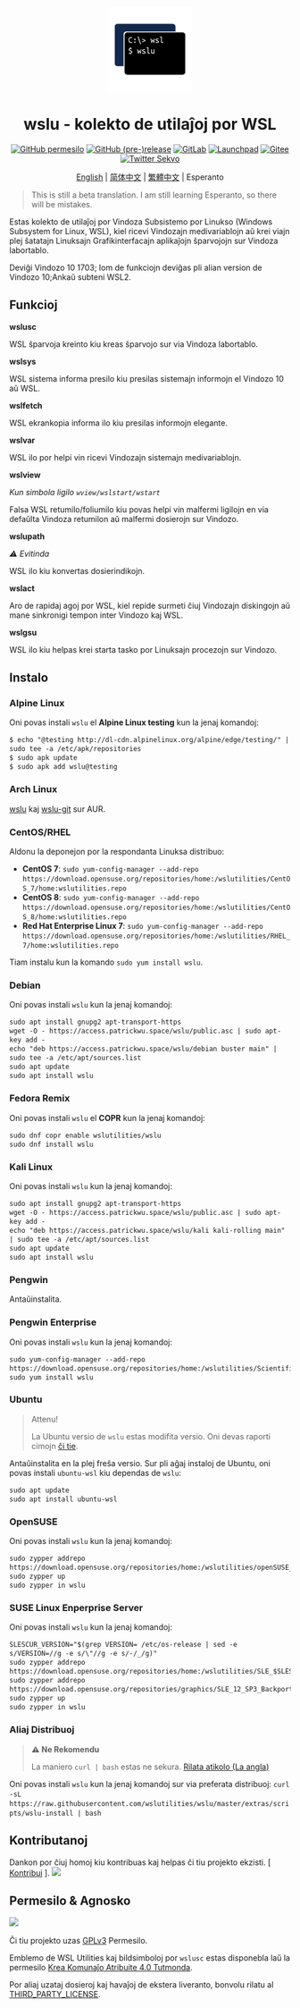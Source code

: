 <div align="center">

<img width="150" height="150" src="extras/icon.png">

# wslu - kolekto de utilaĵoj por WSL

[![GitHub permesilo](https://img.shields.io/github/license/wslutilities/wslu?style=flat-square&label=permesilo&color=blue&logo=github)](https://github.com/wslutilities/wslu/blob/master/LICENSE)
[![GitHub (pre-)release](https://img.shields.io/github/v/release/wslutilities/wslu?include_prereleases&label=eldono&logo=github&style=flat-square)](https://github.com/wslutilities/wslu)
[![GitLab](https://img.shields.io/static/v1?label=gitlab&logo=gitlab&color=E24329&message=spegulita&style=flat-square)](https://gitlab.com/wslutilities/wslu)
[![Launchpad](https://img.shields.io/static/v1?label=launchpad&logo=launchpad&color=F8C300&message=spegulita&style=flat-square)](https://launchpad.net/wslu)
[![Gitee](https://img.shields.io/static/v1?label=gitee&color=C71D23&message=spegulita&style=flat-square)](https://gitee.com/mirrors/wslu)
[![Twitter Sekvo](https://img.shields.io/twitter/follow/wslutilities?style=flat-square&logo=twitter&color=1DA1F2&label=sekvi)](https://twitter.com/wslutilities)

[English](README.md) | [简体中文](README.hans.md) | [繁體中文](README.hant.md) | Esperanto

</div>

> This is still a beta translation. I am still learning Esperanto, so there will be mistakes.

Estas kolekto de utilaĵoj por Vindoza Subsistemo por Linukso (Windows Subsystem for Linux, WSL), kiel ricevi Vindozajn medivariablojn aŭ krei viajn plej ŝatatajn Linuksajn Grafikinterfacajn aplikaĵojn ŝparvojojn sur Vindoza labortablo.

Deviĝi Vindozo 10 1703; Iom de funkciojn deviĝas pli alian version de Vindozo 10;Ankaŭ subteni WSL2.


## Funkcioj

**wslusc**

WSL ŝparvoja kreinto kiu kreas ŝparvojo sur via Vindoza labortablo.

**wslsys**

WSL sistema informa presilo kiu presilas sistemajn informojn el Vindozo 10 aŭ WSL.

**wslfetch**

WSL ekrankopia informa ilo kiu presilas informojn elegante.

**wslvar**

WSL ilo por helpi vin ricevi Vindozajn sistemajn medivariablojn.

**wslview**

*Kun simbola ligilo `wview/wslstart/wstart`*

Falsa WSL retumilo/foliumilo kiu povas helpi vin malfermi ligilojn en via defaŭlta Vindoza retumilon aŭ malfermi dosierojn sur Vindozo.

**wslupath**

*⚠ Evitinda*

WSL ilo kiu konvertas dosierindikojn.

**wslact**

Aro de rapidaj agoj por WSL, kiel repide surmeti ĉiuj Vindozajn diskingojn aŭ mane sinkronigi tempon inter Vindozo kaj WSL.

**wslgsu**

WSL ilo kiu helpas krei starta tasko por Linuksajn procezojn sur Vindozo.


## Instalo

### Alpine Linux

Oni povas instali `wslu` el **Alpine Linux testing** kun la jenaj komandoj:

```
$ echo "@testing http://dl-cdn.alpinelinux.org/alpine/edge/testing/" | sudo tee -a /etc/apk/repositories
$ sudo apk update
$ sudo apk add wslu@testing
```

### Arch Linux

[wslu](https://aur.archlinux.org/packages/wslu/) kaj [wslu-git](https://aur.archlinux.org/packages/wslu-git/) sur AUR.

### CentOS/RHEL

Aldonu la deponejon por la respondanta Linuksa distribuo:

- **CentOS 7**: `sudo yum-config-manager --add-repo https://download.opensuse.org/repositories/home:/wslutilities/CentOS_7/home:wslutilities.repo`
- **CentOS 8**: `sudo yum-config-manager --add-repo https://download.opensuse.org/repositories/home:/wslutilities/CentOS_8/home:wslutilities.repo`
- **Red Hat Enterprise Linux 7**: `sudo yum-config-manager --add-repo https://download.opensuse.org/repositories/home:/wslutilities/RHEL_7/home:wslutilities.repo`

Tiam instalu kun la komando `sudo yum install wslu`.


### Debian

Oni povas instali `wslu` kun la jenaj komandoj:

```
sudo apt install gnupg2 apt-transport-https
wget -O - https://access.patrickwu.space/wslu/public.asc | sudo apt-key add -
echo "deb https://access.patrickwu.space/wslu/debian buster main" | sudo tee -a /etc/apt/sources.list
sudo apt update
sudo apt install wslu
```

### Fedora Remix

Oni povas instali `wslu` el **COPR** kun la jenaj komandoj:

```
sudo dnf copr enable wslutilities/wslu
sudo dnf install wslu
```

### Kali Linux

Oni povas instali `wslu` kun la jenaj komandoj:

```
sudo apt install gnupg2 apt-transport-https
wget -O - https://access.patrickwu.space/wslu/public.asc | sudo apt-key add -
echo "deb https://access.patrickwu.space/wslu/kali kali-rolling main" | sudo tee -a /etc/apt/sources.list
sudo apt update
sudo apt install wslu
```

### Pengwin

Antaŭinstalita.

### Pengwin Enterprise

Oni povas instali `wslu` kun la jenaj komandoj:

```
sudo yum-config-manager --add-repo https://download.opensuse.org/repositories/home:/wslutilities/ScientificLinux_7/home:wslutilities.repo
sudo yum install wslu
```

### Ubuntu

> Attenu!
>
> La Ubuntu versio de `wslu` estas modifita versio. Oni devas raporti cimojn [ĉi tie](https://bugs.launchpad.net/ubuntu/+source/wslu).

Antaŭinstalita en la plej freŝa versio. Sur pli aĝaj instaloj de Ubuntu, oni povas instali `ubuntu-wsl` kiu dependas de `wslu`:

```
sudo apt update
sudo apt install ubuntu-wsl
```

### OpenSUSE

Oni povas instali `wslu` kun la jenaj komandoj:

```
sudo zypper addrepo https://download.opensuse.org/repositories/home:/wslutilities/openSUSE_Leap_15.1/home:wslutilities.repo
sudo zypper up
sudo zypper in wslu
```

### SUSE Linux Enperprise Server

Oni povas instali `wslu` kun la jenaj komandoj:

```
SLESCUR_VERSION="$(grep VERSION= /etc/os-release | sed -e s/VERSION=//g -e s/\"//g -e s/-/_/g)"
sudo zypper addrepo https://download.opensuse.org/repositories/home:/wslutilities/SLE_$SLESCUR_VERSION/home:wslutilities.repo
sudo zypper addrepo https://download.opensuse.org/repositories/graphics/SLE_12_SP3_Backports/graphics.repo
sudo zypper up
sudo zypper in wslu
```

### Aliaj Distribuoj

> **⚠ Ne Rekomendu**
> 
> La maniero `curl | bash` estas ne sekura. [Rilata atikolo (La angla)](https://sandstorm.io/news/2015-09-24-is-curl-bash-insecure-pgp-verified-install)

Oni povas instali `wslu` kun la jenaj komandoj sur via preferata distribuoj: `curl -sL https://raw.githubusercontent.com/wslutilities/wslu/master/extras/scripts/wslu-install | bash`

## Kontributanoj

Dankon por ĉiuj homoj kiu kontribuas kaj helpas ĉi tiu projekto ekzisti. [ [Kontribui](CONTRIBUTING.md) ].
<img src="https://opencollective.com/wslu/contributors.svg?width=890&button=false" />

## Permesilo & Agnosko

<img width="150" src="https://www.gnu.org/graphics/gplv3-with-text-136x68.png">

Ĉi tiu projekto uzas [GPLv3](LICENSE) Permesilo.

Emblemo de WSL Utilities kaj bildsimboloj por `wslusc` estas disponebla laŭ la permesilo [Krea Komunaĵo Atribuite 4.0 Tutmonda](http://creativecommons.org/licenses/by/4.0/).

Por aliaj uzataj dosieroj kaj havaĵoj de ekstera liveranto, bonvolu rilatu al [THIRD_PARTY_LICENSE](THIRD_PARTY_LICENSE).
